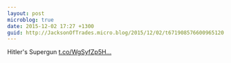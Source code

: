 ```yaml
---
layout: post
microblog: true
date: 2015-12-02 17:27 +1300
guid: http://JacksonOfTrades.micro.blog/2015/12/02/t671908576600965120.html
---
```

Hitler's Supergun [t.co/WgSyfZp5H...](https://t.co/WgSyfZp5HI)
